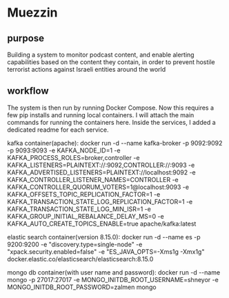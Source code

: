 # Muezzin

## purpose
Building a system to monitor podcast content, and enable alerting capabilities based on the content they contain, in order to prevent hostile terrorist actions against Israeli entities around the world

## workflow
The system is then run by running Docker Compose. Now this requires a few pip installs and running local containers. I will attach the main commands for running the containers here. Inside the services, I added a dedicated readme for each service.

kafka container(apache): docker run -d --name kafka-broker -p 9092:9092 -p 9093:9093 -e KAFKA_NODE_ID=1 -e KAFKA_PROCESS_ROLES=broker,controller -e KAFKA_LISTENERS=PLAINTEXT://:9092,CONTROLLER://:9093 -e KAFKA_ADVERTISED_LISTENERS=PLAINTEXT://localhost:9092 -e KAFKA_CONTROLLER_LISTENER_NAMES=CONTROLLER -e KAFKA_CONTROLLER_QUORUM_VOTERS=1@localhost:9093 -e KAFKA_OFFSETS_TOPIC_REPLICATION_FACTOR=1 -e KAFKA_TRANSACTION_STATE_LOG_REPLICATION_FACTOR=1 -e KAFKA_TRANSACTION_STATE_LOG_MIN_ISR=1 -e KAFKA_GROUP_INITIAL_REBALANCE_DELAY_MS=0 -e KAFKA_AUTO_CREATE_TOPICS_ENABLE=true apache/kafka:latest

elastic search container(version 8.15.0): docker run -d --name es -p 9200:9200 -e "discovery.type=single-node" -e "xpack.security.enabled=false" -e "ES_JAVA_OPTS=-Xms1g -Xmx1g" docker.elastic.co/elasticsearch/elasticsearch:8.15.0

mongo db container(with user name and password): docker run -d --name mongo -p 27017:27017 -e MONGO_INITDB_ROOT_USERNAME=shneyor -e MONGO_INITDB_ROOT_PASSWORD=zalmen mongo